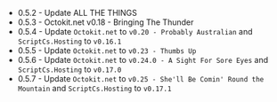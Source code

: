 * 0.5.2 - Update ALL THE THINGS
* 0.5.3 - Octokit.net v0.18 - Bringing The Thunder
* 0.5.4 - Update `Octokit.net` to `v0.20 - Probably Australian` and `ScriptCs.Hosting` to `v0.16.1`
* 0.5.5 - Update `Octokit.net` to `v0.23 - Thumbs Up`
* 0.5.6 - Update `Octokit.net` to `v0.24.0 - A Sight For Sore Eyes` and `ScriptCs.Hosting` to `v0.17.0`
* 0.5.7 - Update `Octokit.net` to `v0.25 - She'll Be Comin' Round the Mountain` and `ScriptCs.Hosting` to `v0.17.1`